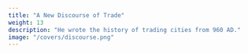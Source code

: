 ```yaml
---
title: "A New Discourse of Trade"
weight: 13
description: "He wrote the history of trading cities from 960 AD."
image: "/covers/discourse.png"
---
```



